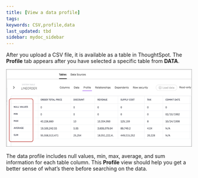 ```yaml
---
title: [View a data profile]
tags:
keywords: CSV,profile,data
last_updated: tbd
sidebar: mydoc_sidebar
---
```


After you upload a CSV file, it is available as a table in ThoughtSpot. The
**Profile** tab appears after you have selected a specific table from **DATA**.

![](/pages/images/data_profile.png)

The data profile includes null values, min, max, average, and sum information
for each table column. This **Profile** view should help you get a better sense
of what’s there before searching on the data.
